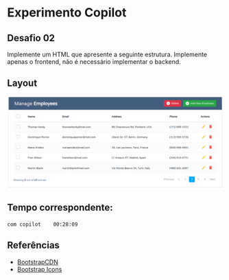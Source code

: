 # Experimento Copilot

## Desafio 02 

Implemente um HTML que apresente a seguinte estrutura. Implemente apenas o frontend, não é necessário implementar o backend.

## Layout

<img src="./ui-page.png" alt="Interface UI">


## Tempo correspondente:

```shell
com copilot    00:28:09
```

## Referências
  - [BootstrapCDN](https://www.bootstrapcdn.com/)
  - [Bootstrap Icons](https://icons.getbootstrap.com/)

